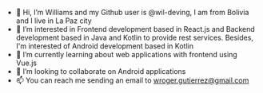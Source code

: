 - 👋 Hi, I’m Williams and my Github user is @wil-deving, I am from Bolivia and I live in La Paz city
- 👀 I’m interested in Frontend development based in React.js and Backend development based in Java and Kotlin to provide rest services.
Besides, I'm interested of Android development based in Kotlin
- 🌱 I’m currently learning about web applications with frontend using Vue.js
- 💞️ I’m looking to collaborate on Android applications
- 📫 You can reach me sending an email to wroger.gutierrez@gmail.com

<!---
wil-deving/wil-deving is a ✨ special ✨ repository because its `README.md` (this file) appears on your GitHub profile.
You can click the Preview link to take a look at your changes.
--->
